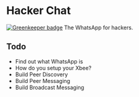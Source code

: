 # Hacker Chat

[![Greenkeeper badge](https://badges.greenkeeper.io/reconbot/hackerchat.svg)](https://greenkeeper.io/)
The WhatsApp for hackers.

## Todo
- Find out what WhatsApp is
- How do you setup your Xbee?
- Build Peer Discovery
- Build Peer Messaging
- Build Broadcast Messaging